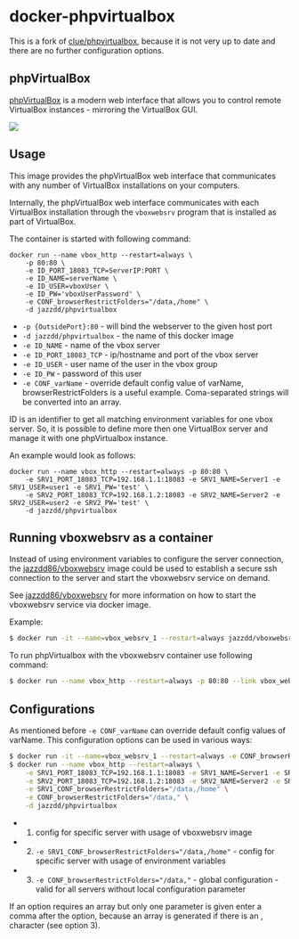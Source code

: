 # docker-phpvirtualbox

This is a fork of [clue/phpvirtualbox](https://hub.docker.com/r/clue/phpvirtualbox/), because it is not very up to date and there are no further configuration options.

## phpVirtualBox

[phpVirtualBox](http://sourceforge.net/projects/phpvirtualbox/) is a modern web interface that allows you to control remote VirtualBox instances - mirroring the VirtualBox GUI.

![](http://a.fsdn.com/con/app/proj/phpvirtualbox/screenshots/phpvb1.png)

## Usage
This image provides the phpVirtualBox web interface that communicates with any number of VirtualBox installations on your computers.

Internally, the phpVirtualBox web interface communicates with each VirtualBox installation through the `vboxwebsrv` program that is installed as part of VirtualBox.

The container is started with following command:

```
docker run --name vbox_http --restart=always \
    -p 80:80 \
    -e ID_PORT_18083_TCP=ServerIP:PORT \
    -e ID_NAME=serverName \
    -e ID_USER=vboxUser \
    -e ID_PW='vboxUserPassword' \
    -e CONF_browserRestrictFolders="/data,/home" \
    -d jazzdd/phpvirtualbox
```

* `-p {OutsidePort}:80` - will bind the webserver to the given host port
* `-d jazzdd/phpvirtualbox` - the name of this docker image
* `-e ID_NAME` - name of the vbox server
* `-e ID_PORT_18083_TCP` - ip/hostname and port of the vbox server
* `-e ID_USER` - user name of the user in the vbox group
* `-e ID_PW` - password of this user
* `-e CONF_varName` - override default config value of varName, browserRestrictFolders is a useful example. Coma-separated strings will be converted into an array.

ID is an identifier to get all matching environment variables for one vbox server. So, it is possible to define more then one VirtualBox server and manage it with one phpVirtualbox instance.

An example would look as follows:
```
docker run --name vbox_http --restart=always -p 80:80 \
    -e SRV1_PORT_18083_TCP=192.168.1.1:18083 -e SRV1_NAME=Server1 -e SRV1_USER=user1 -e SRV1_PW='test' \
    -e SRV2_PORT_18083_TCP=192.168.1.2:18083 -e SRV2_NAME=Server2 -e SRV2_USER=user2 -e SRV2_PW='test' \
    -d jazzdd/phpvirtualbox
```

## Running vboxwebsrv as a container
Instead of using environment variables to configure the server connection, the [jazzdd86/vboxwebsrv](https://github.com/jazzdd86/vboxwebsrv) image could be used to establish a secure ssh connection to the server and start the vboxwebsrv service on demand.

See [jazzdd86/vboxwebsrv](https://github.com/jazzdd86/vboxwebsrv) for more information on how to start the vboxwebsrv service via docker image.

Example:
```bash
$ docker run -it --name=vbox_websrv_1 --restart=always jazzdd/vboxwebsrv vbox@10.1.2.3
```

To run phpVirtualbox with the vboxwebsrv container use following command:

```bash
$ docker run --name vbox_http --restart=always -p 80:80 --link vbox_websrv_1:MyComputer -d jazzdd/phpvirtualbox
```

## Configurations
As mentioned before `-e CONF_varName` can override default config values of varName. This configuration options can be used in various ways:

```bash
$ docker run -it --name=vbox_websrv_1 --restart=always -e CONF_browserRestrictFolders="/data,/home" jazzdd/vboxwebsrv vbox@10.1.2.3
$ docker run --name vbox_http --restart=always \
    -e SRV1_PORT_18083_TCP=192.168.1.1:18083 -e SRV1_NAME=Server1 -e SRV1_USER=user1 -e SRV1_PW='test' \
    -e SRV2_PORT_18083_TCP=192.168.1.2:18083 -e SRV2_NAME=Server2 -e SRV2_USER=user2 -e SRV2_PW='test' \
    -e SRV1_CONF_browserRestrictFolders="/data,/home" \
    -e CONF_browserRestrictFolders="/data," \
    -d jazzdd/phpvirtualbox
```

* 1. config for specific server with usage of vboxwebsrv image
* 2. `-e SRV1_CONF_browserRestrictFolders="/data,/home"` - config for specific server with usage of environment variables
* 3. `-e CONF_browserRestrictFolders="/data,"` - global configuration - valid for all servers without local configuration parameter

If an option requires an array but only one parameter is given enter a comma after the option, because an array is generated if there is an , character (see option 3).
